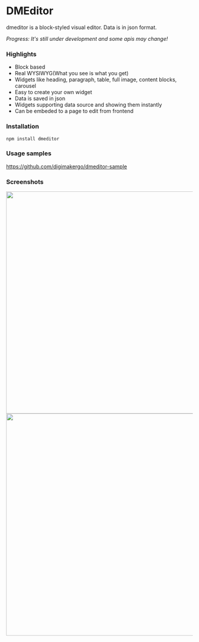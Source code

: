# DMEditor
dmeditor is a block-styled visual editor. Data is in json format.

*Progress: It's still under development and some apis may change!*

### Highlights
- Block based
- Real WYSIWYG(What you see is what you get)
- Widgets like heading, paragraph, table, full image, content blocks, carousel
- Easy to create your own widget
- Data is saved in json
- Widgets supporting data source and showing them instantly
- Can be embeded to a page to edit from frontend

### Installation

```
npm install dmeditor
```

### Usage samples
https://github.com/digimakergo/dmeditor-sample

### Screenshots

<img src="https://raw.githubusercontent.com/digimakergo/dmeditor/main/screen1.png" width="600"/>


<img src="https://raw.githubusercontent.com/digimakergo/dmeditor/main/screen2.png" width="600"/>
